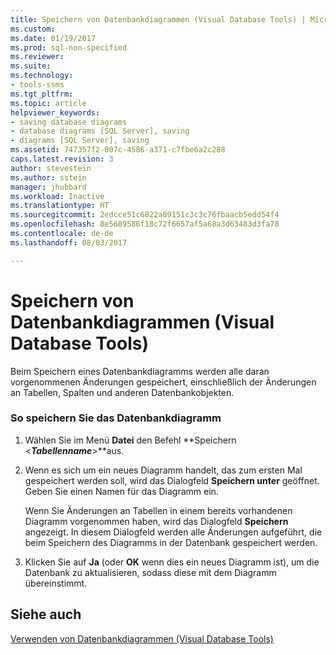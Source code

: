 ```yaml
---
title: Speichern von Datenbankdiagrammen (Visual Database Tools) | Microsoft-Dokumentation
ms.custom: 
ms.date: 01/19/2017
ms.prod: sql-non-specified
ms.reviewer: 
ms.suite: 
ms.technology:
- tools-ssms
ms.tgt_pltfrm: 
ms.topic: article
helpviewer_keywords:
- saving database diagrams
- database diagrams [SQL Server], saving
- diagrams [SQL Server], saving
ms.assetid: 747357f2-007c-4586-a371-c7fbe6a2c288
caps.latest.revision: 3
author: stevestein
ms.author: sstein
manager: jhubbard
ms.workload: Inactive
ms.translationtype: HT
ms.sourcegitcommit: 2edcce51c6822a89151c3c3c76fbaacb5edd54f4
ms.openlocfilehash: 8e5689586f18c72f6657af5a68a3d63483d3fa78
ms.contentlocale: de-de
ms.lasthandoff: 08/03/2017

---
```

# <a name="save-database-diagrams-visual-database-tools"></a>Speichern von Datenbankdiagrammen (Visual Database Tools)
Beim Speichern eines Datenbankdiagramms werden alle daran vorgenommenen Änderungen gespeichert, einschließlich der Änderungen an Tabellen, Spalten und anderen Datenbankobjekten.  
  
### <a name="to-save-the-database-diagram"></a>So speichern Sie das Datenbankdiagramm  
  
1.  Wählen Sie im Menü **Datei** den Befehl **Speichern \<***Tabellenname***>**aus.  
  
2.  Wenn es sich um ein neues Diagramm handelt, das zum ersten Mal gespeichert werden soll, wird das Dialogfeld **Speichern unter** geöffnet. Geben Sie einen Namen für das Diagramm ein.  
  
    Wenn Sie Änderungen an Tabellen in einem bereits vorhandenen Diagramm vorgenommen haben, wird das Dialogfeld **Speichern** angezeigt. In diesem Dialogfeld werden alle Änderungen aufgeführt, die beim Speichern des Diagramms in der Datenbank gespeichert werden.  
  
3.  Klicken Sie auf **Ja** (oder **OK** wenn dies ein neues Diagramm ist), um die Datenbank zu aktualisieren, sodass diese mit dem Diagramm übereinstimmt.  
  
## <a name="see-also"></a>Siehe auch  
[Verwenden von Datenbankdiagrammen &#40;Visual Database Tools&#41;](../../ssms/visual-db-tools/work-with-database-diagrams-visual-database-tools.md)  
  


